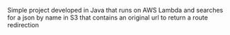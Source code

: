 Simple project developed in Java that runs on AWS Lambda and searches for a json by name in S3 that contains an original url to return a route redirection
